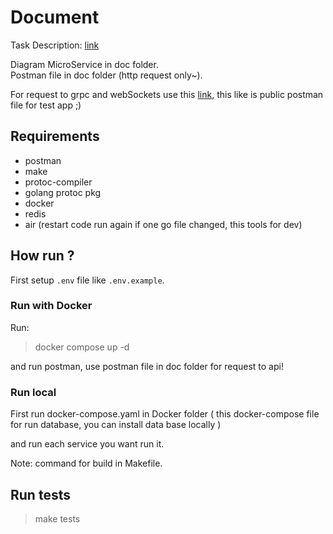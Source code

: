 # Document

Task Description: [link](./Task_dis.md)

Diagram MicroService in doc folder.  
Postman file in doc folder (http request only~).

For request to grpc and webSockets use this [link]("https://www.postman.com/science-astronomer-71562693/workspace/my-workspace/collection/668413c45a8d9a7d9fbe4817?action=share&creator=30256855"), this like is public postman file for test app ;)

## Requirements

- postman
- make
- protoc-compiler
- golang protoc pkg
- docker
- redis
- air (restart code run again if one go file changed, this tools for dev)

## How run ?

First setup `.env` file like `.env.example`.

### Run with Docker

Run:
> docker compose up -d

and run postman, use postman file in doc folder for request to api!

### Run local

First run docker-compose.yaml in Docker folder ( this docker-compose file for run database, you can install data base locally )

and run each service you want run it.

Note: command for build in Makefile.

## Run tests

> make tests
